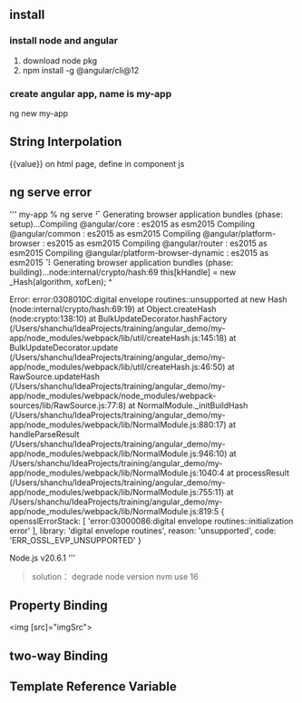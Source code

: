 ## install

### install node and angular
1. download node pkg
2. npm install -g @angular/cli@12

### create angular app, name is my-app
ng new my-app

## String Interpolation
{{value}} on html page, define in component js

## ng serve error
'''
my-app % ng serve
⠋ Generating browser application bundles (phase: setup)...Compiling @angular/core : es2015 as esm2015
Compiling @angular/common : es2015 as esm2015
Compiling @angular/platform-browser : es2015 as esm2015
Compiling @angular/router : es2015 as esm2015
Compiling @angular/platform-browser-dynamic : es2015 as esm2015
⠹ Generating browser application bundles (phase: building)...node:internal/crypto/hash:69
this[kHandle] = new _Hash(algorithm, xofLen);
^

Error: error:0308010C:digital envelope routines::unsupported
at new Hash (node:internal/crypto/hash:69:19)
at Object.createHash (node:crypto:138:10)
at BulkUpdateDecorator.hashFactory (/Users/shanchu/IdeaProjects/training/angular_demo/my-app/node_modules/webpack/lib/util/createHash.js:145:18)
at BulkUpdateDecorator.update (/Users/shanchu/IdeaProjects/training/angular_demo/my-app/node_modules/webpack/lib/util/createHash.js:46:50)
at RawSource.updateHash (/Users/shanchu/IdeaProjects/training/angular_demo/my-app/node_modules/webpack/node_modules/webpack-sources/lib/RawSource.js:77:8)
at NormalModule._initBuildHash (/Users/shanchu/IdeaProjects/training/angular_demo/my-app/node_modules/webpack/lib/NormalModule.js:880:17)
at handleParseResult (/Users/shanchu/IdeaProjects/training/angular_demo/my-app/node_modules/webpack/lib/NormalModule.js:946:10)
at /Users/shanchu/IdeaProjects/training/angular_demo/my-app/node_modules/webpack/lib/NormalModule.js:1040:4
at processResult (/Users/shanchu/IdeaProjects/training/angular_demo/my-app/node_modules/webpack/lib/NormalModule.js:755:11)
at /Users/shanchu/IdeaProjects/training/angular_demo/my-app/node_modules/webpack/lib/NormalModule.js:819:5 {
opensslErrorStack: [ 'error:03000086:digital envelope routines::initialization error' ],
library: 'digital envelope routines',
reason: 'unsupported',
code: 'ERR_OSSL_EVP_UNSUPPORTED'
}

Node.js v20.6.1
'''

> solution： degrade node version
> nvm use 16



## Property Binding
<img [src]="imgSrc">

## two-way Binding
## Template Reference Variable


